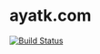 # ayatk.com

[![Build Status](https://img.shields.io/travis/ayatk/ayatk.com/master.svg?style=for-the-badge&logo=travis)](https://travis-ci.org/ayatk/ayatk.com)
